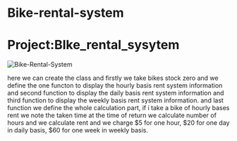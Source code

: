 # Bike-rental-system
# Project:BIke_rental_sysytem
![Bike-Rental-System](https://user-images.githubusercontent.com/99794453/182773573-416adda6-6643-4a89-ae66-d02a6f649e12.jpg)

here we can create  the class and firstly we take bikes stock zero and we define the one functon to display the hourly basis rent system information and second function to display the daily basis rent system information and third function to display the weekly basis rent system information.
and last function we define the whole calculation part, if i take a bike of hourly bases rent  we note the taken time at the time of return we calculate number of hours and we calculate rent and we charge $5 for one hour,
$20 for one day in daily basis, $60 for one week in weekly basis.
